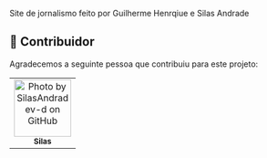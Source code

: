 Site de jornalismo feito por Guilherme Henrqiue e Silas Andrade
## 🤝 Contribuidor 

Agradecemos a seguinte pessoa que contribuiu para este projeto:

<table>
  <tr>
    <td align="center"> 
      <a href="https://github.com/SilasAndradev/" title="Back-End Developer"> 
      <img src="https://avatars.githubusercontent.com/u/177932208?v=4" width="100px;" alt="Photo by SilasAndradev-d on GitHub"/>
      <br> 
      <sub> 
        <b>
          Silas
        </b> 
      </sub> 
    </a> 
    </td>
  </tr>
</table>
